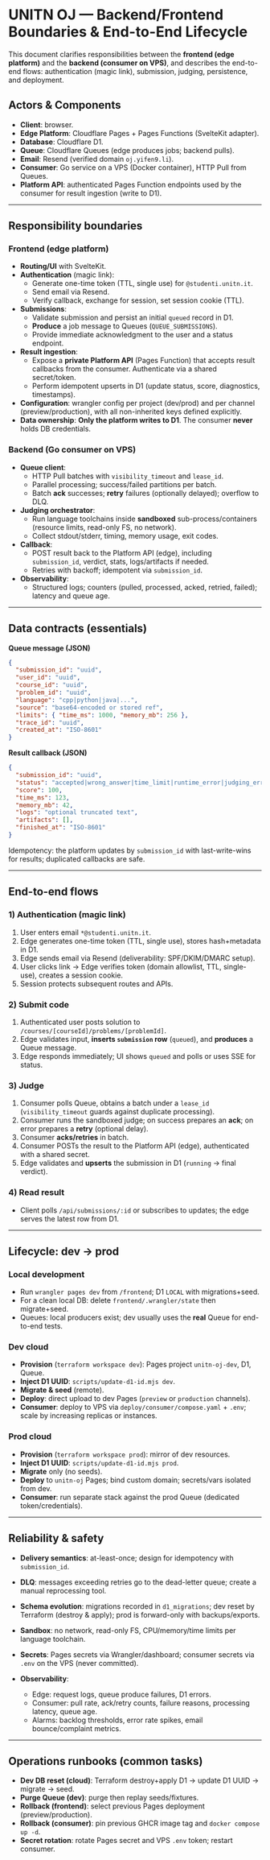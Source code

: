 # UNITN OJ — Backend/Frontend Boundaries & End-to-End Lifecycle

This document clarifies responsibilities between the **frontend (edge platform)**
and the **backend (consumer on VPS)**, and describes the end-to-end flows:
authentication (magic link), submission, judging, persistence, and deployment.

## Actors & Components

- **Client**: browser.
- **Edge Platform**: Cloudflare Pages + Pages Functions (SvelteKit adapter).
- **Database**: Cloudflare D1.
- **Queue**: Cloudflare Queues (edge produces jobs; backend pulls).
- **Email**: Resend (verified domain `oj.yifen9.li`).
- **Consumer**: Go service on a VPS (Docker container), HTTP Pull from Queues.
- **Platform API**: authenticated Pages Function endpoints used by the consumer for result ingestion (write to D1).

---

## Responsibility boundaries

### Frontend (edge platform)
- **Routing/UI** with SvelteKit.
- **Authentication** (magic link):
  - Generate one-time token (TTL, single use) for `@studenti.unitn.it`.
  - Send email via Resend.
  - Verify callback, exchange for session, set session cookie (TTL).
- **Submissions**:
  - Validate submission and persist an initial `queued` record in D1.
  - **Produce** a job message to Queues (`QUEUE_SUBMISSIONS`).
  - Provide immediate acknowledgment to the user and a status endpoint.
- **Result ingestion**:
  - Expose a **private Platform API** (Pages Function) that accepts result
    callbacks from the consumer. Authenticate via a shared secret/token.
  - Perform idempotent upserts in D1 (update status, score, diagnostics, timestamps).
- **Configuration**: wrangler config per project (dev/prod) and per channel (preview/production), with all non-inherited keys defined explicitly.
- **Data ownership**: **Only the platform writes to D1**. The consumer **never** holds DB credentials.

### Backend (Go consumer on VPS)
- **Queue client**:
  - HTTP Pull batches with `visibility_timeout` and `lease_id`.
  - Parallel processing; success/failed partitions per batch.
  - Batch **ack** successes; **retry** failures (optionally delayed); overflow to DLQ.
- **Judging orchestrator**:
  - Run language toolchains inside **sandboxed** sub-process/containers (resource limits, read-only FS, no network).
  - Collect stdout/stderr, timing, memory usage, exit codes.
- **Callback**:
  - POST result back to the Platform API (edge), including `submission_id`, verdict, stats, logs/artifacts if needed.
  - Retries with backoff; idempotent via `submission_id`.
- **Observability**:
  - Structured logs; counters (pulled, processed, acked, retried, failed); latency and queue age.

---

## Data contracts (essentials)

**Queue message (JSON)**
```json
{
  "submission_id": "uuid",
  "user_id": "uuid",
  "course_id": "uuid",
  "problem_id": "uuid",
  "language": "cpp|python|java|...",
  "source": "base64-encoded or stored ref",
  "limits": { "time_ms": 1000, "memory_mb": 256 },
  "trace_id": "uuid",
  "created_at": "ISO-8601"
}
````

**Result callback (JSON)**

```json
{
  "submission_id": "uuid",
  "status": "accepted|wrong_answer|time_limit|runtime_error|judging_error",
  "score": 100,
  "time_ms": 123,
  "memory_mb": 42,
  "logs": "optional truncated text",
  "artifacts": [],
  "finished_at": "ISO-8601"
}
```

Idempotency: the platform updates by `submission_id` with last-write-wins for results; duplicated callbacks are safe.

---

## End-to-end flows

### 1) Authentication (magic link)

1. User enters email `*@studenti.unitn.it`.
2. Edge generates one-time token (TTL, single use), stores hash+metadata in D1.
3. Edge sends email via Resend (deliverability: SPF/DKIM/DMARC setup).
4. User clicks link → Edge verifies token (domain allowlist, TTL, single-use), creates a session cookie.
5. Session protects subsequent routes and APIs.

### 2) Submit code

1. Authenticated user posts solution to `/courses/[courseId]/problems/[problemId]`.
2. Edge validates input, **inserts `submission` row** (`queued`), and **produces** a Queue message.
3. Edge responds immediately; UI shows `queued` and polls or uses SSE for status.

### 3) Judge

1. Consumer polls Queue, obtains a batch under a `lease_id` (`visibility_timeout` guards against duplicate processing).
2. Consumer runs the sandboxed judge; on success prepares an **ack**; on error prepares a **retry** (optional delay).
3. Consumer **acks/retries** in batch.
4. Consumer POSTs the result to the Platform API (edge), authenticated with a shared secret.
5. Edge validates and **upserts** the submission in D1 (`running` → final verdict).

### 4) Read result

* Client polls `/api/submissions/:id` or subscribes to updates; the edge serves the latest row from D1.

---

## Lifecycle: dev → prod

### Local development

* Run `wrangler pages dev` from `/frontend`; D1 `LOCAL` with migrations+seed.
* For a clean local DB: delete `frontend/.wrangler/state` then migrate+seed.
* Queues: local producers exist; dev usually uses the **real** Queue for end-to-end tests.

### Dev cloud

* **Provision** (`terraform workspace dev`): Pages project `unitn-oj-dev`, D1, Queue.
* **Inject D1 UUID**: `scripts/update-d1-id.mjs dev`.
* **Migrate & seed** (remote).
* **Deploy**: direct upload to dev Pages (`preview` or `production` channels).
* **Consumer**: deploy to VPS via `deploy/consumer/compose.yaml` + `.env`; scale by increasing replicas or instances.

### Prod cloud

* **Provision** (`terraform workspace prod`): mirror of dev resources.
* **Inject D1 UUID**: `scripts/update-d1-id.mjs prod`.
* **Migrate** only (no seeds).
* **Deploy** to `unitn-oj` Pages; bind custom domain; secrets/vars isolated from dev.
* **Consumer**: run separate stack against the prod Queue (dedicated token/credentials).

---

## Reliability & safety

* **Delivery semantics**: at-least-once; design for idempotency with `submission_id`.
* **DLQ**: messages exceeding retries go to the dead-letter queue; create a manual reprocessing tool.
* **Schema evolution**: migrations recorded in `d1_migrations`; dev reset by Terraform (destroy & apply); prod is forward-only with backups/exports.
* **Sandbox**: no network, read-only FS, CPU/memory/time limits per language toolchain.
* **Secrets**: Pages secrets via Wrangler/dashboard; consumer secrets via `.env` on the VPS (never committed).
* **Observability**:

  * Edge: request logs, queue produce failures, D1 errors.
  * Consumer: pull rate, ack/retry counts, failure reasons, processing latency, queue age.
  * Alarms: backlog thresholds, error rate spikes, email bounce/complaint metrics.

---

## Operations runbooks (common tasks)

* **Dev DB reset (cloud)**: Terraform destroy+apply D1 → update D1 UUID → migrate → seed.
* **Purge Queue (dev)**: purge then replay seeds/fixtures.
* **Rollback (frontend)**: select previous Pages deployment (preview/production).
* **Rollback (consumer)**: pin previous GHCR image tag and `docker compose up -d`.
* **Secret rotation**: rotate Pages secret and VPS `.env` token; restart consumer.